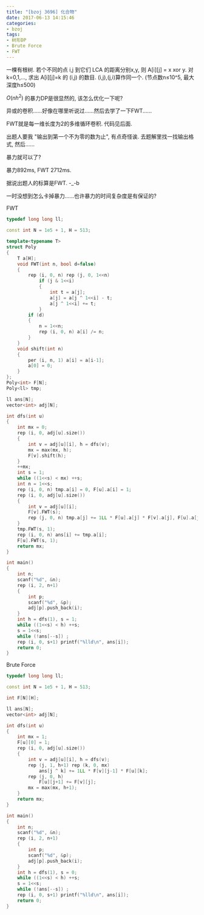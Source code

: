```yaml
---
title: "[bzoj 3696] 化合物"
date: 2017-06-13 14:15:46
categories:
- bzoj
tags:
- 树形DP
- Brute Force
- FWT
---
```

一棵有根树. 若个不同的点 i,j 到它们 LCA 的距离分别x,y, 则 A[i][j] = x xor y. 对k=0,1,..., 求出 A[i][j]=k 的 (i,j) 的数目. (i,j),(j,i)算作同一个. (节点数n&le;10^5, 最大深度h&le;500)
<!--more-->
$O(nh^2)$ 的暴力DP是很显然的, 该怎么优化一下呢?

异或的卷积......好像在哪里听说过......然后去学了一下FWT......

FWT就是每一维长度为2的多维循环卷积. 代码见后面.

出题人要我 "输出到第一个不为零的数为止", 有点奇怪诶. 去题解里找一找输出格式, 然后......

暴力就可以了?

暴力892ms, FWT 2712ms.

据说出题人的标算是FWT. -_-b

一时没想到怎么卡掉暴力......也许暴力的时间复杂度是有保证的?

FWT
```cpp
typedef long long ll;

const int N = 1e5 + 1, H = 513;

template<typename T>
struct Poly
{
	T a[H];
	void FWT(int n, bool d=false)
	{
		rep (i, 0, n) rep (j, 0, 1<<n)
			if (j & 1<<i)
			{
				int t = a[j];
				a[j] = a[j ^ 1<<i] - t;
				a[j ^ 1<<i] += t;
			}
		if (d)
		{
			n = 1<<n;
			rep (i, 0, n) a[i] /= n;
		}
	}
	void shift(int n)
	{
		per (i, n, 1) a[i] = a[i-1];
		a[0] = 0;
	}
};
Poly<int> F[N];
Poly<ll> tmp;

ll ans[N];
vector<int> adj[N];

int dfs(int u)
{
	int mx = 0;
	rep (i, 0, adj[u].size())
	{
		int v = adj[u][i], h = dfs(v);
		mx = max(mx, h);
		F[v].shift(h);
	}
	++mx;
	int s = 1;
	while ((1<<s) < mx) ++s;
	int n = 1<<s;
	rep (i, 0, n) tmp.a[i] = 0, F[u].a[i] = 1;
	rep (i, 0, adj[u].size())
	{
		int v = adj[u][i];
		F[v].FWT(s);
		rep (j, 0, n) tmp.a[j] += 1LL * F[u].a[j] * F[v].a[j], F[u].a[j] += F[v].a[j];
	}
	tmp.FWT(s, 1);
	rep (i, 0, n) ans[i] += tmp.a[i];
	F[u].FWT(s, 1);
	return mx;
}

int main()
{
	int n;
	scanf("%d", &n);
	rep (i, 2, n+1)
	{
		int p;
		scanf("%d", &p);
		adj[p].push_back(i);
	}
	int h = dfs(1), s = 1;
	while ((1<<s) < h) ++s;
	s = 1<<s;
	while (!ans[--s]) ;
	rep (i, 0, s+1) printf("%lld\n", ans[i]);
	return 0;
}
```

Brute Force
```cpp
typedef long long ll;

const int N = 1e5 + 1, H = 513;

int F[N][H];

ll ans[N];
vector<int> adj[N];

int dfs(int u)
{
	int mx = 1;
	F[u][0] = 1;
	rep (i, 0, adj[u].size())
	{
		int v = adj[u][i], h = dfs(v);
		rep (j, 1, h+1) rep (k, 0, mx)
			ans[j ^ k] += 1LL * F[v][j-1] * F[u][k];
		rep (j, 0, h)
			F[u][j+1] += F[v][j];
		mx = max(mx, h+1);
	}
	return mx;
}

int main()
{
	int n;
	scanf("%d", &n);
	rep (i, 2, n+1)
	{
		int p;
		scanf("%d", &p);
		adj[p].push_back(i);
	}
	int h = dfs(1), s = 0;
	while ((1<<s) < h) ++s;
	s = 1<<s;
	while (!ans[--s]) ;
	rep (i, 0, s+1) printf("%lld\n", ans[i]);
	return 0;
}
```